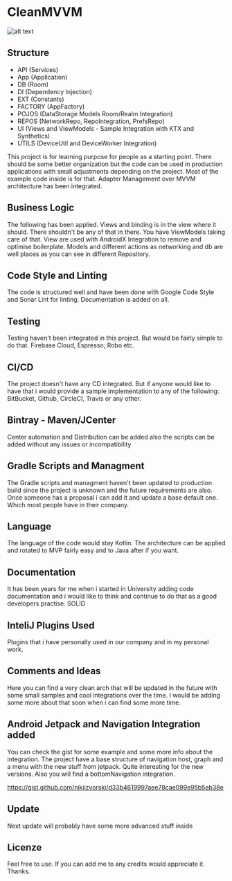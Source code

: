# CleanMVVM

![alt text](https://i.imgur.com/NA77aOD.png)

Structure
---------------

- API (Services)
- App (Application)
- DB (Room)
- DI (Dependency Injection)
- EXT (Constants)
- FACTORY (AppFactory)
- POJOS (DataStorage Models Room/Realm Integration)
- REPOS (NetworkRepo, RepoIntegration, PrefsRepo)
- UI (Views and ViewModels - Sample Integration with KTX and Synthetics) 
- UTILS (DeviceUtil and DeviceWorker Integration)

This project is for learning purpose for people as a starting point. There should be some better organization but the code can be used in production applications with small adjustments depending on the project.  Most of the example code inside is for that. Adapter Management over MVVM architecture has been integrated.

Business Logic
---------------
The following has been applied. Views and binding is in the view where it should. There shouldn't be any of that in there. You have ViewModels taking care of that. View are used with AndroidX Integration to remove and optimise boilerplate. Models and different actions as networking and db are well places as you can see in different Repository.

Code Style and Linting
---------------
The code is structured well and have been done with Google Code Style and Sonar Lint for linting. Documentation is added on all. 

Testing
---------------
Testing haven't been integrated in this project. But would be fairly simple to do that. Firebase Cloud, Espresso, Robo etc.

CI/CD
---------------
The project doesn't have any CD integrated. But if anyone would like to have that i would provide a sample implementation to any of the following: BitBucket, Github, CircleCI, Travis or any other.

Bintray - Maven/JCenter
---------------
Center automation and Distribution can be added also the scripts can be added without any issues or incompatibility 

Gradle Scripts and Managment
---------------
The Gradle scripts and managment haven't been updated to production build since the project is unknown and the future requirements are also. Once someone has a proposal i can add it and update a base default one. Which most people have in their company.

Language
---------------
The language of the code would stay Kotlin. The architecture can be applied and rotated to MVP fairly easy and to Java after if you want. 

Documentation
---------------
It has been years for me when i started in University adding code documentation and i would like to think and continue to do that as a good developers practise. SOLID

InteliJ Plugins Used
---------------
Plugins that i have personally used in our company and in my personal work. 

Comments and Ideas
---------------
Here you can find a very clean arch that will be updated in the future with some small samples and cool integrations over the time. I would be adding some more about that soon when i can find some more time. 

Android Jetpack and Navigation Integration added
---------------
You can check the gist for some example and some more info about the integration. The project have a base structure of navigation host, graph and a menu with the new stuff from jetpack. Quite interesting for the new versions. Also you will find a bottomNavigation integration.

https://gist.github.com/nikiizvorski/d33b4619997aee78cae099e95b5eb38e

Update
---------------
Next update will probably have some more advanced stuff inside 

Licenze
---------------

Feel free to use. If you can add me to any credits would appreciate it. Thanks.

